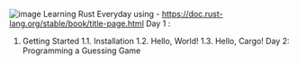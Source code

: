 ![image](https://github.com/user-attachments/assets/0e706609-185f-4585-9e0c-1492a6a9698d)
Learning  Rust Everyday using - https://doc.rust-lang.org/stable/book/title-page.html
Day 1 :
1. Getting Started
1.1. Installation
1.2. Hello, World!
1.3. Hello, Cargo!
Day 2:
Programming a Guessing Game
